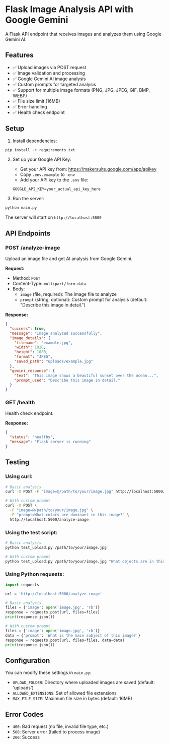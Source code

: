 # Flask Image Analysis API with Google Gemini

A Flask API endpoint that receives images and analyzes them using Google Gemini AI.

## Features

- ✅ Upload images via POST request
- ✅ Image validation and processing
- ✅ Google Gemini AI image analysis
- ✅ Custom prompts for targeted analysis
- ✅ Support for multiple image formats (PNG, JPG, JPEG, GIF, BMP, WEBP)
- ✅ File size limit (16MB)
- ✅ Error handling
- ✅ Health check endpoint

## Setup

1. Install dependencies:
```bash
pip install -r requirements.txt
```

2. Set up your Google API Key:
   - Get your API key from: https://makersuite.google.com/app/apikey
   - Copy `.env.example` to `.env`
   - Add your API key to the `.env` file:
   ```
   GOOGLE_API_KEY=your_actual_api_key_here
   ```

3. Run the server:
```bash
python main.py
```

The server will start on `http://localhost:5000`

## API Endpoints

### POST /analyze-image
Upload an image file and get AI analysis from Google Gemini.

**Request:**
- Method: `POST`
- Content-Type: `multipart/form-data`
- Body: 
  - `image` (file, required): The image file to analyze
  - `prompt` (string, optional): Custom prompt for analysis (default: "Describe this image in detail.")

**Response:**
```json
{
  "success": true,
  "message": "Image analyzed successfully",
  "image_details": {
    "filename": "example.jpg",
    "width": 1920,
    "height": 1080,
    "format": "JPEG",
    "saved_path": "uploads/example.jpg"
  },
  "gemini_response": {
    "text": "This image shows a beautiful sunset over the ocean...",
    "prompt_used": "Describe this image in detail."
  }
}
```

### GET /health
Health check endpoint.

**Response:**
```json
{
  "status": "healthy",
  "message": "Flask server is running"
}
```

## Testing

### Using curl:
```bash
# Basic analysis
curl -X POST -F "image=@/path/to/your/image.jpg" http://localhost:5000/analyze-image

# With custom prompt
curl -X POST \
  -F "image=@/path/to/your/image.jpg" \
  -F "prompt=What colors are dominant in this image?" \
  http://localhost:5000/analyze-image
```

### Using the test script:
```bash
# Basic analysis
python test_upload.py /path/to/your/image.jpg

# With custom prompt
python test_upload.py /path/to/your/image.jpg "What objects are in this image?"
```

### Using Python requests:
```python
import requests

url = 'http://localhost:5000/analyze-image'

# Basic analysis
files = {'image': open('image.jpg', 'rb')}
response = requests.post(url, files=files)
print(response.json())

# With custom prompt
files = {'image': open('image.jpg', 'rb')}
data = {'prompt': 'What is the main subject of this image?'}
response = requests.post(url, files=files, data=data)
print(response.json())
```

## Configuration

You can modify these settings in `main.py`:

- `UPLOAD_FOLDER`: Directory where uploaded images are saved (default: 'uploads')
- `ALLOWED_EXTENSIONS`: Set of allowed file extensions
- `MAX_FILE_SIZE`: Maximum file size in bytes (default: 16MB)

## Error Codes

- `400`: Bad request (no file, invalid file type, etc.)
- `500`: Server error (failed to process image)
- `200`: Success
